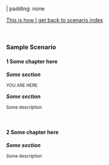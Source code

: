 
| padding: none

<a href="./index.html" class="tertiary">This is how I get back to scenario index</a>

<br>

### Sample Scenario

#### **1** Some chapter here

<div class="grid" style="--cols: 1fr 1fr 1fr; --gap: var(--base);">
<f-card style="border: 4px solid var(--purple); font-weight: normal;" :color="color('purple')">
<h5 style="color: var(--darkgray); margin: 0">Some section</h5>
<p><small>YOU ARE HERE</small></p>
</f-card>
<div v-for="(s,i) in 5" :key="i">
<f-card style="border: 0px solid var(--primary); font-weight: normal;" :color="color('yellow')">
<h5 style="color: var(--darkgray); margin: 0">Some section</h5>
<p><small>Some description</small></p>
</f-card>
</div>
</div>

<br />

#### **2** Some chapter here

<div class="grid" style="--cols: 1fr 1fr 1fr; --gap: var(--base);">
<div v-for="(s,i) in 6" :key="i">
<f-card style="border: 0px solid var(--primary); font-weight: normal;" :color="color('yellow')">
<h5 style="color: var(--darkgray); margin: 0">Some section</h5>
<p><small>Some description</small></p>
</f-card>
</div>
</div>